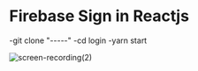 # Firebase Sign in Reactjs

-git clone "-----"
-cd login
-yarn start




![screen-recording(2)](https://user-images.githubusercontent.com/43873156/67546395-06a6c280-f705-11e9-9733-e09522db72d6.gif)
